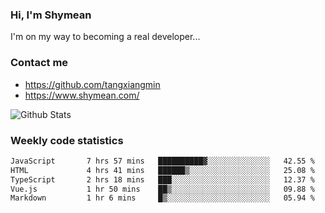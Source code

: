 ### Hi, I'm Shymean

I'm on my way to becoming a real developer...

### Contact me

- <https://github.com/tangxiangmin>
- <https://www.shymean.com/>

![Github Stats](https://github-readme-stats.vercel.app/api?username=tangxiangmin&show_icons=true&theme=dark)


###  Weekly code statistics

<!--START_SECTION:waka-->

```txt
JavaScript       7 hrs 57 mins   ██████████▓░░░░░░░░░░░░░░   42.55 %
HTML             4 hrs 41 mins   ██████▒░░░░░░░░░░░░░░░░░░   25.08 %
TypeScript       2 hrs 18 mins   ███░░░░░░░░░░░░░░░░░░░░░░   12.37 %
Vue.js           1 hr 50 mins    ██▒░░░░░░░░░░░░░░░░░░░░░░   09.88 %
Markdown         1 hr 6 mins     █▒░░░░░░░░░░░░░░░░░░░░░░░   05.94 %
```

<!--END_SECTION:waka-->